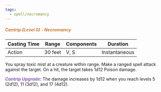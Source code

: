 ```yaml
---
tags:
  - spell/necromancy
---
```

##### *<span style="color:rgb(203, 123, 55)">Cantrip (Level 0) - Necromancy</span>*

| Casting Time | Range   | Components | Duration      |
| ------------ | ------- | ---------- | ------------- |
| Action       | 30 feet | V, S       | Instantaneous |


You spray toxic mist at a creature within range. Make a ranged spell attack against the target. On a hit, the target takes 1d12 Poison damage.  

**<span style="color:rgb(134, 93, 187)">_Cantrip Upgrade_</span>**: The damage increases by 1d12 when you reach levels 5 (2d12), 11 (3d12), and 17 (4d12).